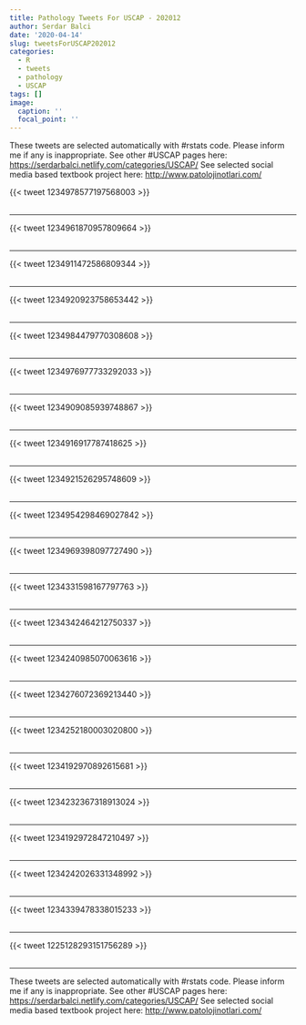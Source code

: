 ```yaml
---
title: Pathology Tweets For USCAP - 202012
author: Serdar Balci
date: '2020-04-14'
slug: tweetsForUSCAP202012
categories:
  - R
  - tweets
  - pathology
  - USCAP
tags: []
image:
  caption: ''
  focal_point: ''
---
```



These tweets are selected automatically with #rstats code. Please inform me if any is inappropriate.
See other #USCAP pages here: https://serdarbalci.netlify.com/categories/USCAP/ 
See selected social media based textbook project here: http://www.patolojinotlari.com/

{{< tweet 1234978577197568003 >}}
<br>
<br>
<hr>
{{< tweet 1234961870957809664 >}}
<br>
<br>
<hr>
{{< tweet 1234911472586809344 >}}
<br>
<br>
<hr>
{{< tweet 1234920923758653442 >}}
<br>
<br>
<hr>
{{< tweet 1234984479770308608 >}}
<br>
<br>
<hr>
{{< tweet 1234976977733292033 >}}
<br>
<br>
<hr>
{{< tweet 1234909085939748867 >}}
<br>
<br>
<hr>
{{< tweet 1234916917787418625 >}}
<br>
<br>
<hr>
{{< tweet 1234921526295748609 >}}
<br>
<br>
<hr>
{{< tweet 1234954298469027842 >}}
<br>
<br>
<hr>
{{< tweet 1234969398097727490 >}}
<br>
<br>
<hr>
{{< tweet 1234331598167797763 >}}
<br>
<br>
<hr>
{{< tweet 1234342464212750337 >}}
<br>
<br>
<hr>
{{< tweet 1234240985070063616 >}}
<br>
<br>
<hr>
{{< tweet 1234276072369213440 >}}
<br>
<br>
<hr>
{{< tweet 1234252180003020800 >}}
<br>
<br>
<hr>
{{< tweet 1234192970892615681 >}}
<br>
<br>
<hr>
{{< tweet 1234232367318913024 >}}
<br>
<br>
<hr>
{{< tweet 1234192972847210497 >}}
<br>
<br>
<hr>
{{< tweet 1234242026331348992 >}}
<br>
<br>
<hr>
{{< tweet 1234339478338015233 >}}
<br>
<br>
<hr>
{{< tweet 1225128293151756289 >}}
<br>
<br>
<hr>


These tweets are selected automatically with #rstats code. Please inform me if any is inappropriate.
See other #USCAP pages here: https://serdarbalci.netlify.com/categories/USCAP/ 
See selected social media based textbook project here: http://www.patolojinotlari.com/
